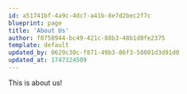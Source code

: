 ```yaml
---
id: a51741bf-4a9c-4dc7-a41b-8e7d2bec2f7c
blueprint: page
title: 'About Us'
author: f0758944-bc49-421c-88b3-48b1d0fe2375
template: default
updated_by: 0629c30c-f871-49b3-86f3-58001d3d91d0
updated_at: 1747324509
---
```

This is about us!